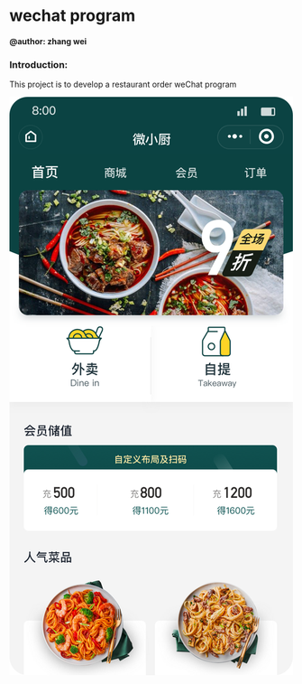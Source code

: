 # wechat program

#### @author: zhang wei

### Introduction:

This project is to develop a restaurant order weChat program 

![](pic.png)